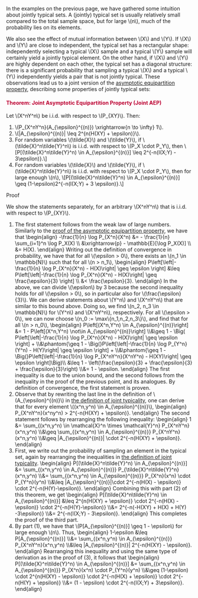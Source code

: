 <p>In the examples on the previous page, we have gathered some intuition about jointly typical sets. A (jointly) typical set is usually relatively small compared to the total sample space, but for large \(n\), much of the probability lies on its elements.</p>
<p>We also see the effect of mutual information between \(X\) and \(Y\). If \(X\) and \(Y\) are close to independent, the typical set has a rectangular shape: independently selecting a typical \(X\) sample and a typical \(Y\) sample will certainly yield a jointly typical element. On the other hand, if \(X\) and \(Y\) are highly dependent on each other, the typical set has a diagonal structure: there is a significant probability that sampling a typical \(X\) and a typical \(Y\) independently yields a pair that is not jointly typical. These observations lead us to a joint version of the <a title="The Asymptotic Equipartition Property" href="https://canvas.uva.nl/courses/2205/pages/the-asymptotic-equipartition-property" data-api-endpoint="https://canvas.uva.nl/api/v1/courses/2205/pages/the-asymptotic-equipartition-property" data-api-returntype="Page">asymptotic equipartition property</a>, describing some properties of jointly typical sets:</p>
<div class="content-box pad-box-mini border border-trbl border-round">
<h4 style="color: #bc0031;"><strong>Theorem: Joint Asymptotic Equipartition Property (Joint AEP)</strong></h4>
Let \(X^nY^n\) be i.i.d. with respect to \(P_{XY}\). Then:
<ol>
<li>\(P_{X^nY^n}(A_{\epsilon}^{(n)}) \xrightarrow{n \to \infty} 1\).</li>
<li>\(|A_{\epsilon}^{(n)}| \leq 2^{n(H(XY) + \epsilon)}\).</li>
<li>For random variables \(\tilde{X}\) and \(\tilde{Y}\), if \(\tilde{X}^n\tilde{Y}^n\) is i.i.d. with respect to \(P_X \cdot P_Y\), then \[P[(\tilde{X}^n\tilde{Y}^n) \in A_{\epsilon}^{(n)}] \leq 2^{-n(I(X;Y) - 3\epsilon)}.\]</li>
<li>For random variables \(\tilde{X}\) and \(\tilde{Y}\), if \(\tilde{X}^n\tilde{Y}^n\) is i.i.d. with respect to \(P_X \cdot P_Y\), then for large enough \(n\), \[P[(\tilde{X}^n\tilde{Y}^n) \in A_{\epsilon}^{(n)}] \geq (1-\epsilon)2^{-n(I(X;Y) + 3 \epsilon)}.\]</li>
</ol>
<p><span class="element_toggler" role="button" aria-controls="group5" aria-label="Toggler" aria-expanded="false"><span class="Button">Proof</span></span></p>
<div id="group5" style="">
<div class="content-box">
<p>We show the statements separately, for an arbitrary \(X^nY^n\) that is i.i.d. with respect to \(P_{XY}\).</p>
<ol>
<li>The first statement follows from the weak law of large numbers. Similarly to the <a title="The Asymptotic Equipartition Property" href="https://canvas.uva.nl/courses/2205/pages/the-asymptotic-equipartition-property" data-api-endpoint="https://canvas.uva.nl/api/v1/courses/2205/pages/the-asymptotic-equipartition-property" data-api-returntype="Page">proof of the asymptotic equipartition property</a>, we have that \begin{align} -\frac{1}{n} \log P_{X^n}(X^n) &amp;= - \frac{1}{n} \sum_{i=1}^n \log P_X(X) \\ &amp;\xrightarrow{p} - \mathbb{E}[\log P_X(X)] \\ &amp;= H(X). \end{align} Writing out the definition of convergence in probability, we have that for all \(\epsilon &gt; 0\), there exists an \(n_1 \in \mathbb{N}\) such that for all \(n &gt; n_1\), \begin{align} P\left[\left|-\frac{1}{n} \log P_{X^n}(X^n) - H(X)\right| \geq \epsilon \right] &amp;\leq P\left[\left|-\frac{1}{n} \log P_{X^n}(X^n) - H(X)\right| \geq \frac{\epsilon}{3} \right] \\ &amp;&lt; \frac{\epsilon}{3}. \end{align} In the above, we can divide \(\epsilon\) by 3 because the second inequality holds for <i>all</i> \(\epsilon &gt; 0\), so in particular also for \(\frac{\epsilon}{3}\). We can derive statements about \(Y^n\) and \(X^nY^n\) that are similar to this bound above. Doing so, we find \(n_2, n_3 \in \mathbb{N}\) for \(Y^n\) and \(X^nY^n\), respectively. For all \(\epsilon &gt; 0\), we can now choose \(n_0 := \max\{n_1,n_2,n_3\}\), and find that for all \(n &gt; n_0\), \begin{align} P\left[(X^n,Y^n) \in A_{\epsilon}^{(n)}\right] &amp;= 1 - P\left[(X^n,Y^n) \not\in A_{\epsilon}^{(n)}\right] \\&amp;\geq 1 - \Big( P\left[\left|-\frac{1}{n} \log P_{X^n}(X^n) - H(X)\right| \geq \epsilon \right] + \\&amp;\phantom{\geq 1 - \Big(}P\left[\left|-\frac{1}{n} \log P_{Y^n}(Y^n) - H(Y)\right| \geq \epsilon \right] + \\&amp;\phantom{\geq 1 - \Big(}P\left[\left|-\frac{1}{n} \log P_{X^nY^n}(X^nY^n) - H(XY)\right| \geq \epsilon \right]\Big)\\ &amp;\leq 1 - \left(\frac{\epsilon}{3} + \frac{\epsilon}{3} + \frac{\epsilon}{3}\right) \\&amp;= 1 - \epsilon. \end{align} The first inequality is due to the union bound, and the second follows from the inequality in the proof of the previous point, and its analogues. By definition of convergence, the first statement is proven.</li>
<li>Observe that by rewriting the last line in the definition of \(A_{\epsilon}^{(n)}\) in <a title="Definition: Joint Typicality" href="https://canvas.uva.nl/courses/2205/pages/definition-joint-typicality" data-api-endpoint="https://canvas.uva.nl/api/v1/courses/2205/pages/definition-joint-typicality" data-api-returntype="Page">the definition of joint typicality</a>, one can derive that for every element \((x^n,y^n) \in A_{\epsilon}^{(n)}\), \begin{align} P_{X^nY^n}(x^ny^n) &gt; 2^{-n(H(XY) + \epsilon)}. \end{align} The second statement follows by rearranging the following inequality: \begin{align} 1 &amp;= \sum_{(x^n,y^n) \in \mathcal{X}^n \times \mathcal{Y}^n} P_{X^nY^n}(x^n,y^n) \\&amp;\geq \sum_{(x^n,y^n) \in A_{\epsilon}^{(n)}} P_{X^nY^n}(x^n,y^n) \\&amp;\geq |A_{\epsilon}^{(n)}| \cdot 2^{-n(H(XY) + \epsilon)}. \end{align}</li>
<li>First, we write out the probability of sampling an element in the typical set, again by rearranging the inequalities in <a title="Definition: Joint Typicality" href="https://canvas.uva.nl/courses/2205/pages/definition-joint-typicality" data-api-endpoint="https://canvas.uva.nl/api/v1/courses/2205/pages/definition-joint-typicality" data-api-returntype="Page">the definition of joint typicality</a>. \begin{align} P[(\tilde{X}^n\tilde{Y}^n) \in A_{\epsilon}^{(n)}] &amp;= \sum_{(x^n,y^n) \in A_{\epsilon}^{(n)}} P_{\tilde{X}^n\tilde{Y}^n}(x^n,y^n) \\&amp;= \sum_{(x^n,y^n) \in A_{\epsilon}^{(n)}} P_{X^n}(x^n) \cdot P_{Y^n}(y^n) \\&amp;\leq |A_{\epsilon}^{(n)}|\cdot 2^{-n(H(X) - \epsilon)} \cdot 2^{-n(H(Y)-\epsilon)}. \end{align} Combining this with part (2) of this theorem, we get \begin{align} P[(\tilde{X}^n\tilde{Y}^n) \in A_{\epsilon}^{(n)}] &amp;\leq 2^{n(H(XY) + \epsilon)} \cdot 2^{-n(H(X) - \epsilon)} \cdot 2^{-n(H(Y)-\epsilon)} \\&amp;= 2^{-n(-H(XY) + H(X) + H(Y) -3\epsilon)} \\&amp;= 2^{-n(I(X;Y) - 3\epsilon)}. \end{align} This completes the proof of the third part.</li>
<li>By part (1), we have that \(P[A_{\epsilon}^{(n)}] \geq 1 - \epsilon\) for large enough \(n\). Thus, \begin{align} 1-\epsilon &amp;\leq P[A_{\epsilon}^{(n)}] \\&amp;= \sum_{(x^n,y^n) \in A_{\epsilon}^{(n)}} P_{X^nY^n}(x^n,y^n) \\&amp;\leq |A_{\epsilon}^{(n)}| 2^{-n(H(XY) - \epsilon)}. \end{align} Rearranging this inequality and using the same type of derivation as in the proof of (3), it follows that \begin{align} P[(\tilde{X}^n\tilde{Y}^n) \in A_{\epsilon}^{(n)}] &amp;= \sum_{(x^n,y^n) \in A_{\epsilon}^{(n)}} P_{X^n}(x^n) \cdot P_{Y^n}(y^n) \\&amp;\geq (1-\epsilon) \cdot 2^{n(H(XY) - \epsilon)} \cdot 2^{-n(H(X) + \epsilon)} \cdot 2^{-n(H(Y) + \epsilon)} \\&amp;= (1 - \epsilon) \cdot 2^{-n(I(X;Y) + 3\epsilon)}. \end{align}</li>
</ol>
</div>
</div>
</div>